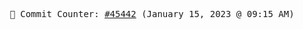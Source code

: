 <p align="center">
    <samp>
        📮 Commit Counter: <a href="https://github.com/Javascript-void0/Javascript-void0/commits/main">#45442</a> (January 15, 2023 @ 09:15 AM)
    </samp>
</p>